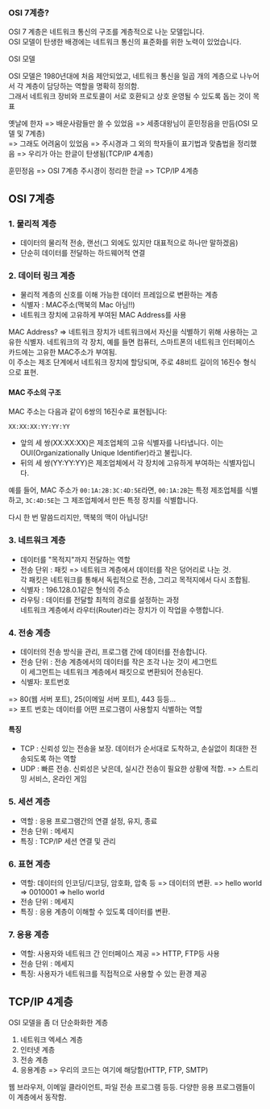 ### OSI 7계층?

OSI 7 계층은 네트워크 통신의 구조를 계층적으로 나눈 모델입니다.  
OSI 모델이 탄생한 배경에는 네트워크 통신의 표준화를 위한 노력이 있었습니다.

OSI 모델

OSI 모델은 1980년대에 처음 제안되었고, 네트워크 통신을 일곱 개의 계층으로 나누어서
각 계층이 담당하는 역할을 명확히 정의함.  
그래서 네트워크 장비와 프로토콜이 서로 호환되고 상호 운영될 수 있도록 돕는 것이 목표  

옛날에 한자 => 배운사람들만 쓸 수 있었음 => 세종대왕님이 훈민정음을 만듬(OSI 모델 및 7계층)  
=> 그래도 어려움이 있었음 => 주시경과 그 외의 학자들이 표기법과 맞춤법을 정리했음 => 우리가 아는 한글이  탄생됨(TCP/IP 4계층)

훈민정음 => OSI 7계층
주시경이 정리한 한글 => TCP/IP 4계층

## OSI 7계층

### 1. 물리적 계층

- 데이터의 물리적 전송, 랜선(그 외에도 있지만 대표적으로 하나만 말하겠음)
- 단순히 데이터를 전달하는 하드웨어적 연결

### 2. 데이터 링크 계층

- 물리적 계층의 신호를 이해 가능한 데이터 프레임으로 변환하는 계층
- 식별자 : MAC주소(맥북의 Mac 아님!!)
- 네트워크 장치에 고유하게 부여된 MAC Address를 사용

MAC Address? => 네트워크 장치가 네트워크에서 자신을 식별하기 위해 사용하는 고유한 식별자.
네트워크의 각 장치, 예를 들면 컴퓨터, 스마트폰의 네트워크 인터페이스 카드에는 고유한
MAC주소가 부여됨.  
이 주소는 제조 단계에서 네트워크 장치에 할당되며, 주로 48비트 길이의 16진수 형식으로 표현.

#### **MAC 주소의 구조**

MAC 주소는 다음과 같이 6쌍의 16진수로 표현됩니다:
```
XX:XX:XX:YY:YY:YY
```
- 앞의 세 쌍(XX:XX:XX)은 제조업체의 고유 식별자를 나타냅니다. 이는 OUI(Organizationally Unique Identifier)라고 불립니다.
- 뒤의 세 쌍(YY:YY:YY)은 제조업체에서 각 장치에 고유하게 부여하는 식별자입니다.

예를 들어, MAC 주소가 `00:1A:2B:3C:4D:5E`라면, `00:1A:2B`는 특정 제조업체를 식별하고, `3C:4D:5E`는 그 제조업체에서 만든 특정 장치를 식별합니다.

다시 한 번 말씀드리지만, 맥북의 맥이 아닙니당!

### 3. 네트워크 계층

- 데이터를 "목적지"까지 전달하는 역할
- 전송 단위 : 패킷 => 네트워크 계층에서 데이터를 작은 덩어리로 나눈 것.  
각 패킷은 네트워크를 통해서 독립적으로 전송, 그리고 목적지에서 다시 조합됨.
- 식별자 : 196.128.0.1같은 형식의 주소
- 라우팅 : 데이터를 전달할 최적의 경로를 설정하는 과정  
네트워크 계층에서 라우터(Router)라는 장치가 이 작업을 수행합니다.

### 4. 전송 계층

- 데이터의 전송 방식을 관리, 프로그램 간에 데이터를 전송합니다.
- 전송 단위 : 전송 계층에서의 데이터를 작은 조각 나눈 것이 세그먼트  
이 세그먼트는 네트워크 계층에서 패킷으로 변환되어 전송된다.
- 식별자: 포트번호

=> 80(웹 서버 포트), 25(이메일 서버 포트), 443 등등...  
=> 포트 번호는 데이터를 어떤 프로그램이 사용할지 식별하는 역할

#### 특징

- TCP : 신뢰성 있는 전송을 보장. 데이터가 순서대로 도착하고, 손실없이 최대한 전송되도록 하는 역할
- UDP : 빠른 전송. 신뢰성은 낮은데, 실시간 전송이 필요한 상황에 적합. => 스트리밍 서비스, 온라인 게임

### 5. 세션 계층

- 역할 : 응용 프로그램간의 연결 설정, 유지, 종료
- 전송 단위 : 메세지
- 특징 : TCP/IP 세션 연결 및 관리

### 6. 표현 계층

- 역할: 데이터의 인코딩/디코딩, 암호화, 압축 등 => 데이터의 변환.
=> hello world => 0010001 => hello world
- 전송 단위 : 메세지
- 특징 : 응용 계층이 이해할 수 있도록 데이터를 변환.

### 7. 응용 계층

- 역할: 사용자와 네트워크 간 인터페이스 제공 => HTTP, FTP등 사용
- 전송 단위 : 메세지
- 특징: 사용자가 네트워크를 직접적으로 사용할 수 있는 환경 제공

## TCP/IP 4계층

OSI 모델을 좀 더 단순화화한 계층

1. 네트워크 엑세스 계층
2. 인터넷 계층
3. 전송 계층
4. 응용계층 => 우리의 코드는 여기에 해당함(HTTP, FTP, SMTP)

웹 브라우저, 이메일 클라이언트, 파일 전송 프로그램 등등.
다양한 응용 프로그램들이 이 계층에서 동작함.